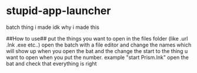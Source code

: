 # stupid-app-launcher
batch thing i made
idk why i made this


##How to use##
put the things you want to open in the files folder (like .url .lnk .exe etc..)
open the batch with a file editor and change the names which will show up when you open the bat and the change the start to the thing u want to open when you put the number. example "start Prism.lnk"
open the bat and check that everything is right 
